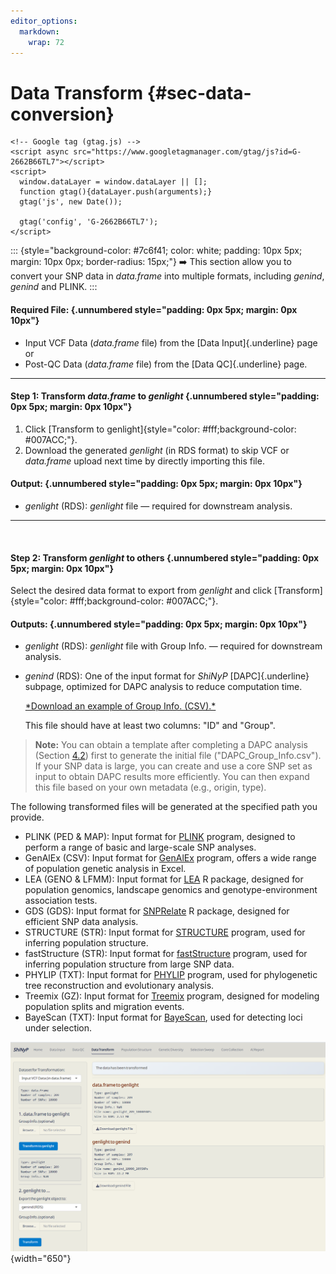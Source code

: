 ```yaml
---
editor_options: 
  markdown: 
    wrap: 72
---
```


# Data Transform {#sec-data-conversion}

```{=html}
<!-- Google tag (gtag.js) -->
<script async src="https://www.googletagmanager.com/gtag/js?id=G-2662B66TL7"></script>
<script>
  window.dataLayer = window.dataLayer || [];
  function gtag(){dataLayer.push(arguments);}
  gtag('js', new Date());

  gtag('config', 'G-2662B66TL7');
</script>
```

::: {style="background-color: #7c6f41; color: white; padding: 10px 5px; margin: 10px 0px; border-radius: 15px;"}
➡️ This section allow you to convert your SNP data in *data.frame* into
multiple formats, including *genind*, *genind* and PLINK.
:::

#### Required File: {.unnumbered style="padding: 0px 5px; margin: 0px 10px"}

-   Input VCF Data (*data.frame* file) from the [Data Input]{.underline}
    page or
-   Post-QC Data (*data.frame* file) from the [Data QC]{.underline}
    page.

------------------------------------------------------------------------

#### Step 1: Transform *data.frame* to *genlight* {.unnumbered style="padding: 0px 5px; margin: 0px 10px"}

1.  Click [Transform to
    genlight]{style="color: #fff;background-color: #007ACC;"}.
2.  Download the generated *genlight* (in RDS format) to skip VCF or
    *data.frame* upload next time by directly importing this file.

#### Output: {.unnumbered style="padding: 0px 5px; margin: 0px 10px"}

-   *genlight* (RDS): *genlight* file — required for downstream
    analysis.

------------------------------------------------------------------------

<br>

#### Step 2: Transform *genlight* to others {.unnumbered style="padding: 0px 5px; margin: 0px 10px"}

Select the desired data format to export from *genlight* and click
[Transform]{style="color: #fff;background-color: #007ACC;"}.

#### Outputs: {.unnumbered style="padding: 0px 5px; margin: 0px 10px"}

-   *genlight* (RDS): *genlight* file with Group Info. — required for
    downstream analysis.

-   *genind* (RDS): One of the input format for *ShiNyP*
    [DAPC]{.underline} subpage, optimized for DAPC analysis to reduce
    computation time.

    <a class="btn btn-primary" href="assets/Group_Info.csv" download>
    *Download an example of Group Info. (CSV).*</a>

    This file should have at least two columns: "ID" and "Group".

> **Note:** You can obtain a template after completing a DAPC analysis
> (Section
> [4.2](https://teddyenn.github.io/ShiNyP-guide/sec-population-structure.html#dapc-discriminant-analysis-of-principal-components))
> first to generate the initial file ("DAPC_Group_Info.csv"). If your
> SNP data is large, you can create and use a core SNP set as input to
> obtain DAPC results more efficiently. You can then expand this file
> based on your own metadata (e.g., origin, type).

The following transformed files will be generated at the specified path
you provide.

-   PLINK (PED & MAP): Input format for
    [PLINK](https://www.cog-genomics.org/plink/1.9/input#ped) program,
    designed to perform a range of basic and large-scale SNP analyses.
-   GenAlEx (CSV): Input format for
    [GenAlEx](https://biology-assets.anu.edu.au/GenAlEx/Welcome.html)
    program, offers a wide range of population genetic analysis in
    Excel.
-   LEA (GENO & LFMM): Input format for
    [LEA](https://www.bioconductor.org/packages/release/bioc/html/LEA.html)
    R package, designed for population genomics, landscape genomics and
    genotype-environment association tests.
-   GDS (GDS): Input format for
    [SNPRelate](https://bioconductor.org/packages/release/bioc/html/SNPRelate.html)
    R package, designed for efficient SNP data analysis.
-   STRUCTURE (STR): Input format for
    [STRUCTURE](https://web.stanford.edu/group/pritchardlab/structure.html)
    program, used for inferring population structure.
-   fastStructure (STR): Input format for
    [fastStructure](https://rajanil.github.io/fastStructure/) program,
    used for inferring population structure from large SNP data.
-   PHYLIP (TXT): Input format for
    [PHYLIP](https://phylipweb.github.io/phylip/) program, used for
    phylogenetic tree reconstruction and evolutionary analysis.
-   Treemix (GZ): Input format for
    [Treemix](https://speciationgenomics.github.io/Treemix/) program,
    designed for modeling population splits and migration events.
-   BayeScan (TXT): Input format for
    [BayeScan](https://cmpg.unibe.ch/software/BayeScan/files/BayeScan2.0_manual.pdf),
    used for detecting loci under selection.

![](screenshots/DataTransform1.png){width="650"}

